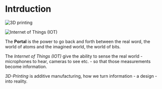 # Intrduction



![3D printing](https://media1-production-mightynetworks.imgix.net/asset/34429585/tile\_3Dprinting.png?ixlib=rails-0.3.0\&fm=jpg\&q=75\&auto=format\&w=1400\&h=1400\&fit=max\&impolicy=ResizeCrop\&constraint=downsize\&aspect=fit)



![Internet of Things (IOT)](https://media1-production-mightynetworks.imgix.net/asset/34429602/tile\_IOT.png?ixlib=rails-0.3.0\&fm=jpg\&q=75\&auto=format\&w=1400\&h=1400\&fit=max\&impolicy=ResizeCrop\&constraint=downsize\&aspect=fit)

The **Portal** is the power to go back and forth between the real word, the world of atoms and the imagined world, the world of bits.&#x20;

The _Internet of Things (IOT)_ give the ability to sense the real world - microphones to hear, cameras to see etc. - so that those measurements become information.&#x20;

_3D-Printing_ is additive manufacturing, how we turn information - a design - into reality.
